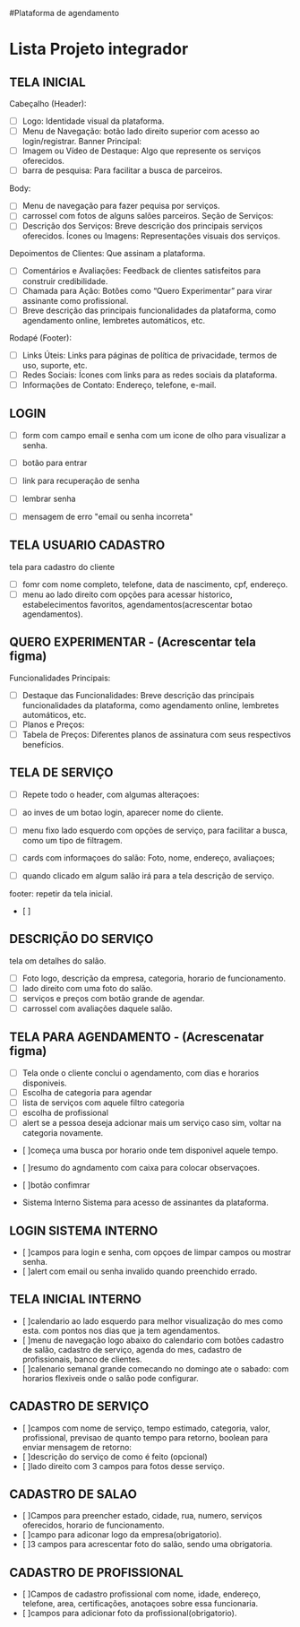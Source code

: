 #Plataforma de agendamento

# Lista Projeto integrador

## TELA INICIAL

Cabeçalho (Header):
- [ ] Logo: Identidade visual da plataforma.
- [ ] Menu de Navegação: botão lado direito superior com acesso ao login/registrar.
Banner Principal:
- [ ] Imagem ou Vídeo de Destaque: Algo que represente os serviços oferecidos.
- [ ] barra de pesquisa: Para facilitar a busca de parceiros.

Body: 
- [ ] Menu de navegação para fazer pequisa por serviços.
- [ ] carrossel com fotos de alguns salões parceiros. 
Seção de Serviços:
- [ ] Descrição dos Serviços: Breve descrição dos principais serviços oferecidos.
Ícones ou Imagens: Representações visuais dos serviços.

Depoimentos de Clientes: Que assinam a plataforma.
- [ ] Comentários e Avaliações: Feedback de clientes satisfeitos para construir credibilidade.
- [ ] Chamada para Ação: Botões como “Quero Experimentar” para virar assinante como profissional.
- [ ] Breve descrição das principais funcionalidades da plataforma, como agendamento online, lembretes automáticos, etc.

Rodapé (Footer):
- [ ] Links Úteis: Links para páginas de política de privacidade, termos de uso, suporte, etc.
- [ ] Redes Sociais: Ícones com links para as redes sociais da plataforma.
- [ ] Informações de Contato: Endereço, telefone, e-mail.

## LOGIN
- [ ] form com campo email e senha com um icone de olho para visualizar a senha. 

- [ ] botão para entrar
- [ ] link para recuperação de senha
- [ ] lembrar senha
- [ ] mensagem de erro "email ou senha incorreta"

## TELA USUARIO CADASTRO
tela para cadastro do cliente
- [ ] fomr com nome completo, telefone, data de nascimento, cpf, endereço. 
- [ ] menu ao lado direito com opções para acessar historico, estabelecimentos favoritos, agendamentos(acrescentar botao agendamentos).

## QUERO EXPERIMENTAR - (Acrescentar tela figma)
Funcionalidades Principais:
- [ ] Destaque das Funcionalidades: Breve descrição das principais funcionalidades da plataforma, como agendamento online, lembretes automáticos, etc.
- [ ] Planos e Preços:
- [ ] Tabela de Preços: Diferentes planos de assinatura com seus respectivos benefícios.

## TELA DE SERVIÇO
- [ ] Repete todo o header, com algumas alteraçoes: 
- [ ] ao inves de um botao login, aparecer nome do cliente. 

- [ ] menu fixo lado esquerdo com opções de serviço, para facilitar a busca, como um tipo de filtragem.
- [ ] cards com informaçoes do salão: Foto, nome, endereço, avaliaçoes;
- [ ] quando clicado em algum salão irá para a tela descrição de serviço. 

footer: repetir da tela inicial. 
- [ ] 

## DESCRIÇÃO DO SERVIÇO
tela om detalhes do salão. 
- [ ] Foto logo, descrição da empresa, categoria, horario de funcionamento. 
- [ ] lado direito com uma foto do salão. 
- [ ] serviços e preços com botão grande de agendar. 
- [ ] carrossel com avaliações daquele salão. 

## TELA PARA AGENDAMENTO - (Acrescenatar figma) 
- [ ] Tela onde o cliente conclui o agendamento, com dias e horarios disponiveis. 
- [ ] Escolha de categoria para agendar
- [ ] lista de serviços com aquele filtro categoria
- [ ] escolha de profissional
- [ ] alert se a pessoa deseja adcionar mais um serviço 
caso sim, voltar na categoria novamente. 
- [ ]começa uma busca por horario onde tem disponivel aquele tempo. 
- [ ]resumo do agndamento com caixa para colocar observaçoes. 
- [ ]botão confimrar



- Sistema Interno 
Sistema para acesso de assinantes da plataforma.

## LOGIN SISTEMA INTERNO
- [ ]campos para login e senha, com opçoes de limpar campos ou mostrar senha. 
- [ ]alert com email ou senha invalido quando preenchido errado. 

## TELA INICIAL INTERNO 
- [ ]calendario ao lado esquerdo para melhor visualização do mes como esta. com pontos nos dias que ja tem agendamentos. 
- [ ]menu de navegação logo abaixo do calendario com botões cadastro de salão, cadastro de serviço, agenda do mes, cadastro de profissionais, banco de clientes. 
- [ ]calenario semanal grande comecando no domingo ate o sabado:  com horarios flexiveis onde o salão pode configurar. 

## CADASTRO DE SERVIÇO 
- [ ]campos com nome de serviço, tempo estimado, categoria, valor, profissional, previsao de quanto tempo para retorno, boolean para enviar mensagem de retorno: 
- [ ]descrição do serviço de como é feito (opcional) 
- [ ]lado direito com 3 campos para fotos desse serviço. 


## CADASTRO DE SALAO
- [ ]Campos para preencher estado, cidade, rua, numero, serviços oferecidos, horario de funcionamento. 
- [ ]campo para adiconar logo da empresa(obrigatorio). 
- [ ]3 campos para acrescentar foto do salão, sendo uma obrigatoria. 


## CADASTRO DE PROFISSIONAL
- [ ]Campos de cadastro profissional com nome, idade, endereço, telefone, area, certificações, anotaçoes sobre essa funcionaria. 
- [ ]campos para adicionar foto da profissional(obrigatorio). 







